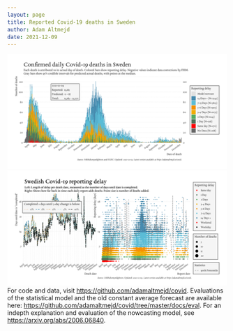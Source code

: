 ```yaml
---
layout: page
title: Reported Covid-19 deaths in Sweden
author: Adam Altmejd
date: 2021-12-09
---
```


![Graph of Swedish Covid-19 deaths with reporting delay.](deaths_lag_sweden_2021-12-09.png "Swedish Covid-19 deaths.")
![Graph of Swedish Covid-19 reporting delay in daily deaths.](lag_trend_sweden_2021-12-09.png "Trend in Swedish Covid-19 mortality reporting delay.")
For code and data, visit <https://github.com/adamaltmejd/covid>.
Evaluations of the statistical model and the old constant average forecast are available here: <https://github.com/adamaltmejd/covid/tree/master/docs/eval>.
For an indepth explanation and evaluation of the nowcasting model, see <https://arxiv.org/abs/2006.06840>.

